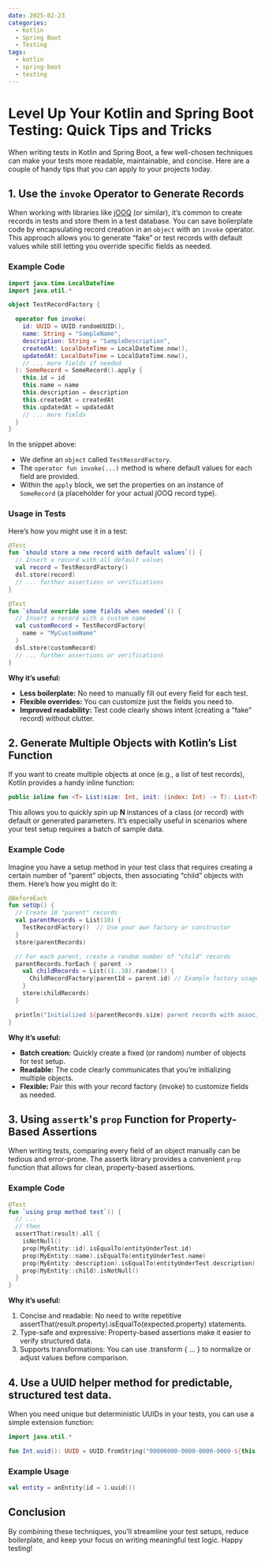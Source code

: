```yaml
---
date: 2025-02-23
categories:
  - Kotlin
  - Spring Boot
  - Testing
tags:
  - kotlin
  - spring-boot
  - testing
---
```


# Level Up Your Kotlin and Spring Boot Testing: Quick Tips and Tricks

When writing tests in Kotlin and Spring Boot, a few well-chosen techniques can make your tests more readable,
maintainable, and concise. Here are a couple of handy tips that you can apply to your projects today.

<!-- more -->

## 1. Use the `invoke` Operator to Generate Records

When working with libraries like [jOOQ](https://www.jooq.org/) (or similar), it’s common to create records in tests and
store them in a test database. You can save boilerplate code by encapsulating record creation in an `object` with an
`invoke` operator. This approach allows you to generate “fake” or test records with default values while still letting
you override specific fields as needed.

### Example Code

```kotlin
import java.time.LocalDateTime
import java.util.*

object TestRecordFactory {

  operator fun invoke(
    id: UUID = UUID.randomUUID(),
    name: String = "SampleName",
    description: String = "SampleDescription",
    createdAt: LocalDateTime = LocalDateTime.now(),
    updatedAt: LocalDateTime = LocalDateTime.now(),
    // ... more fields if needed
  ): SomeRecord = SomeRecord().apply {
    this.id = id
    this.name = name
    this.description = description
    this.createdAt = createdAt
    this.updatedAt = updatedAt
    // ... more fields
  }
}
```

In the snippet above:

* We define an `object` called `TestRecordFactory`.
* The `operator fun invoke(...)` method is where default values for each field are provided.
* Within the `apply` block, we set the properties on an instance of `SomeRecord` (a placeholder for your actual jOOQ
  record
  type).

### Usage in Tests

Here’s how you might use it in a test:

```kotlin
@Test
fun `should store a new record with default values`() {
  // Insert a record with all default values
  val record = TestRecordFactory()
  dsl.store(record)
  // ... further assertions or verifications
}

@Test
fun `should override some fields when needed`() {
  // Insert a record with a custom name
  val customRecord = TestRecordFactory(
    name = "MyCustomName"
  )
  dsl.store(customRecord)
  // ... further assertions or verifications
}
```

**Why it’s useful:**

* **Less boilerplate:** No need to manually fill out every field for each test.
* **Flexible overrides:** You can customize just the fields you need to.
* **Improved readability:** Test code clearly shows intent (creating a “fake” record) without clutter.

## 2. Generate Multiple Objects with Kotlin’s List Function

If you want to create multiple objects at once (e.g., a list of test records), Kotlin provides a handy inline function:

```kotlin
public inline fun <T> List(size: Int, init: (index: Int) -> T): List<T> = MutableList(size, init)
```

This allows you to quickly spin up **N** instances of a class (or record) with default or generated parameters. It’s
especially useful in scenarios where your test setup requires a batch of sample data.

### Example Code

Imagine you have a setup method in your test class that requires creating a certain number of “parent” objects, then
associating “child” objects with them. Here’s how you might do it:

```kotlin
@BeforeEach
fun setUp() {
  // Create 10 "parent" records
  val parentRecords = List(10) {
    TestRecordFactory()  // Use your own factory or constructor
  }
  store(parentRecords)

  // For each parent, create a random number of "child" records
  parentRecords.forEach { parent ->
    val childRecords = List((1..10).random()) {
      ChildRecordFactory(parentId = parent.id) // Example factory usage
    }
    store(childRecords)
  }

  println("Initialized ${parentRecords.size} parent records with associated children.")
}
```

**Why it’s useful:**

* **Batch creation:** Quickly create a fixed (or random) number of objects for test setup.
* **Readable:** The code clearly communicates that you’re initializing multiple objects.
* **Flexible:** Pair this with your record factory (invoke) to customize fields as needed.

## 3. Using `assertk`'s `prop` Function for Property-Based Assertions

When writing tests, comparing every field of an object manually can be tedious and error-prone. The assertk library
provides a convenient `prop` function that allows for clean, property-based assertions.

### Example Code

```kotlin
@Test
fun `using prop method test`() {
  // ...
  // then
  assertThat(result).all {
    isNotNull()
    prop(MyEntity::id).isEqualTo(entityUnderTest.id)
    prop(MyEntity::name).isEqualTo(entityUnderTest.name)
    prop(MyEntity::description).isEqualTo(entityUnderTest.description)
    prop(MyEntity::child).isNotNull()
  }
}
```

**Why it’s useful:**

1. Concise and readable: No need to write repetitive assertThat(result.property).isEqualTo(expected.property)
   statements.
2. Type-safe and expressive: Property-based assertions make it easier to verify structured data.
3. Supports transformations: You can use .transform { ... } to normalize or adjust values before comparison.

## 4. Use a UUID helper method for predictable, structured test data.

When you need unique but deterministic UUIDs in your tests, you can use a simple extension function:

```kotlin
import java.util.*

fun Int.uuid(): UUID = UUID.fromString("00000000-0000-0000-0000-${this.toString().padStart(11, '0')}")
```

### Example Usage

```kotlin
val entity = anEntity(id = 1.uuid())
```

## Conclusion

By combining these techniques, you’ll streamline your test setups, reduce boilerplate, and keep your focus on writing
meaningful test logic. Happy testing!